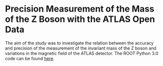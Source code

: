 # Precision Measurement of the Mass of the Z Boson                with the ATLAS Open Data
The aim of the study was to investigate the relation between the accuracy and precision of the measurement of the invariant mass of the Z boson and variations in the magnetic field of the ATLAS detector. The ROOT Python 3.0 code can be found [here](https://github.com/EdvinSiewertson/Z_boson_ATLAS/blob/main/main.py).
